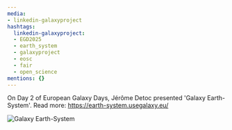 ```yaml
---
media:
- linkedin-galaxyproject
hashtags:
  linkedin-galaxyproject:
  - EGD2025
  - earth_system
  - galaxyproject
  - eosc
  - fair
  - open_science
mentions: {}
---
```


On Day 2 of European Galaxy Days, Jérôme Detoc presented 'Galaxy Earth-System'.
Read more: https://earth-system.usegalaxy.eu/

![Galaxy Earth-System](https://github.com/user-attachments/assets/2927bf82-ba66-487b-ad92-7c67e380fc69)
